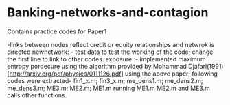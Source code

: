 # Banking-networks-and-contagion

Contains practice codes for Paper1

-links between nodes reflect credit or equity relationships and netwrok is directed
 newnetwork: - test data to test the working of the code; change the first line to link to other codes.
 exposure :- implemented maximum entropy pordecure using the algorithm provided by Mohammad Djafari(1991) 
             [http://arxiv.org/pdf/physics/0111126.pdf]
              using the above paper; following codes were extracted-
                fin1_x.m;    fin3_x.m;  me_dens1.m;
                me_dens2.m;  me_dens3.m; ME3.m;  ME2.m; ME1.m
                running ME1.m ME2.m and ME3.m calls other functions.
